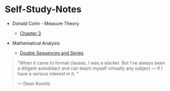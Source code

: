 # Self-Study-Notes

- Donald Cohn - Measure Theory
  - [Chapter 3](https://github.com/ashishKujur7/Self-Study-Notes/raw/main/Cohn-Measure-Theory/chap3.pdf)
  
- Mathematical Analysis
  - [Double Sequences and Series](https://github.com/ashishKujur7/Self-Study-Notes/raw/main/Double-Series/Double-Series.pdf)

> "When it came to formal classes, I was a slacker. But I’ve always been a diligent autodidact and can teach myself virtually any subject — if I have a serious interest in it. "
>
> — Dean Koontz
